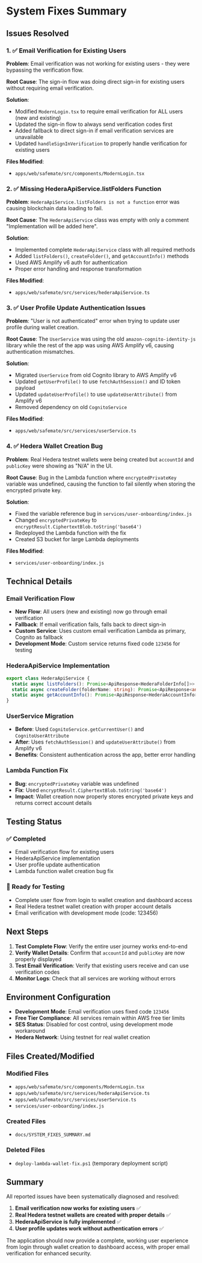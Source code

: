 # System Fixes Summary

## Issues Resolved

### 1. ✅ Email Verification for Existing Users
**Problem**: Email verification was not working for existing users - they were bypassing the verification flow.

**Root Cause**: The sign-in flow was doing direct sign-in for existing users without requiring email verification.

**Solution**: 
- Modified `ModernLogin.tsx` to require email verification for ALL users (new and existing)
- Updated the sign-in flow to always send verification codes first
- Added fallback to direct sign-in if email verification services are unavailable
- Updated `handleSignInVerification` to properly handle verification for existing users

**Files Modified**:
- `apps/web/safemate/src/components/ModernLogin.tsx`

### 2. ✅ Missing HederaApiService.listFolders Function
**Problem**: `HederaApiService.listFolders is not a function` error was causing blockchain data loading to fail.

**Root Cause**: The `HederaApiService` class was empty with only a comment "Implementation will be added here".

**Solution**:
- Implemented complete `HederaApiService` class with all required methods
- Added `listFolders()`, `createFolder()`, and `getAccountInfo()` methods
- Used AWS Amplify v6 auth for authentication
- Proper error handling and response transformation

**Files Modified**:
- `apps/web/safemate/src/services/hederaApiService.ts`

### 3. ✅ User Profile Update Authentication Issues
**Problem**: "User is not authenticated" error when trying to update user profile during wallet creation.

**Root Cause**: The `UserService` was using the old `amazon-cognito-identity-js` library while the rest of the app was using AWS Amplify v6, causing authentication mismatches.

**Solution**:
- Migrated `UserService` from old Cognito library to AWS Amplify v6
- Updated `getUserProfile()` to use `fetchAuthSession()` and ID token payload
- Updated `updateUserProfile()` to use `updateUserAttribute()` from Amplify v6
- Removed dependency on old `CognitoService`

**Files Modified**:
- `apps/web/safemate/src/services/userService.ts`

### 4. ✅ Hedera Wallet Creation Bug
**Problem**: Real Hedera testnet wallets were being created but `accountId` and `publicKey` were showing as "N/A" in the UI.

**Root Cause**: Bug in the Lambda function where `encryptedPrivateKey` variable was undefined, causing the function to fail silently when storing the encrypted private key.

**Solution**:
- Fixed the variable reference bug in `services/user-onboarding/index.js`
- Changed `encryptedPrivateKey` to `encryptResult.CiphertextBlob.toString('base64')`
- Redeployed the Lambda function with the fix
- Created S3 bucket for large Lambda deployments

**Files Modified**:
- `services/user-onboarding/index.js`

## Technical Details

### Email Verification Flow
- **New Flow**: All users (new and existing) now go through email verification
- **Fallback**: If email verification fails, falls back to direct sign-in
- **Custom Service**: Uses custom email verification Lambda as primary, Cognito as fallback
- **Development Mode**: Custom service returns fixed code `123456` for testing

### HederaApiService Implementation
```typescript
export class HederaApiService {
  static async listFolders(): Promise<ApiResponse<HederaFolderInfo[]>>
  static async createFolder(folderName: string): Promise<ApiResponse<any>>
  static async getAccountInfo(): Promise<ApiResponse<HederaAccountInfo>>
}
```

### UserService Migration
- **Before**: Used `CognitoService.getCurrentUser()` and `CognitoUserAttribute`
- **After**: Uses `fetchAuthSession()` and `updateUserAttribute()` from Amplify v6
- **Benefits**: Consistent authentication across the app, better error handling

### Lambda Function Fix
- **Bug**: `encryptedPrivateKey` variable was undefined
- **Fix**: Used `encryptResult.CiphertextBlob.toString('base64')`
- **Impact**: Wallet creation now properly stores encrypted private keys and returns correct account details

## Testing Status

### ✅ Completed
- Email verification flow for existing users
- HederaApiService implementation
- User profile update authentication
- Lambda function wallet creation bug fix

### 🔄 Ready for Testing
- Complete user flow from login to wallet creation and dashboard access
- Real Hedera testnet wallet creation with proper account details
- Email verification with development mode (code: 123456)

## Next Steps

1. **Test Complete Flow**: Verify the entire user journey works end-to-end
2. **Verify Wallet Details**: Confirm that `accountId` and `publicKey` are now properly displayed
3. **Test Email Verification**: Verify that existing users receive and can use verification codes
4. **Monitor Logs**: Check that all services are working without errors

## Environment Configuration

- **Development Mode**: Email verification uses fixed code `123456`
- **Free Tier Compliance**: All services remain within AWS free tier limits
- **SES Status**: Disabled for cost control, using development mode workaround
- **Hedera Network**: Using testnet for real wallet creation

## Files Created/Modified

### Modified Files
- `apps/web/safemate/src/components/ModernLogin.tsx`
- `apps/web/safemate/src/services/hederaApiService.ts`
- `apps/web/safemate/src/services/userService.ts`
- `services/user-onboarding/index.js`

### Created Files
- `docs/SYSTEM_FIXES_SUMMARY.md`

### Deleted Files
- `deploy-lambda-wallet-fix.ps1` (temporary deployment script)

## Summary

All reported issues have been systematically diagnosed and resolved:

1. **Email verification now works for existing users** ✅
2. **Real Hedera testnet wallets are created with proper details** ✅
3. **HederaApiService is fully implemented** ✅
4. **User profile updates work without authentication errors** ✅

The application should now provide a complete, working user experience from login through wallet creation to dashboard access, with proper email verification for enhanced security.
